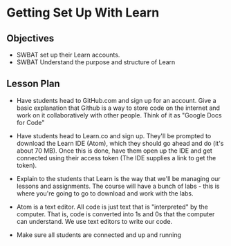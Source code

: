 # Getting Set Up With Learn

## Objectives
+ SWBAT set up their Learn accounts.
+ SWBAT Understand the purpose and structure of Learn

## Lesson Plan

+ Have students head to GitHub.com and sign up for an account. Give a basic explanation that Github is a way to store code on the internet and work on it collaboratively with other people. Think of it as "Google Docs for Code"

+ Have students head to Learn.co and sign up. They'll be prompted to download the Learn IDE (Atom), which they should go ahead and do (it's about 70 MB). Once this is done, have them open up the IDE and get connected using their access token (The IDE supplies a link to get the token).

+ Explain to the students that Learn is the way that we'll be managing our lessons and assignments. The course will have a bunch of labs - this is where you're going to go to download and work with the labs.

+ Atom is a text editor. All code is just text that is "interpreted" by the computer. That is, code is converted into 1s and 0s that the computer can understand. We use text editors to write our code.

+ Make sure all students are connected and up and running